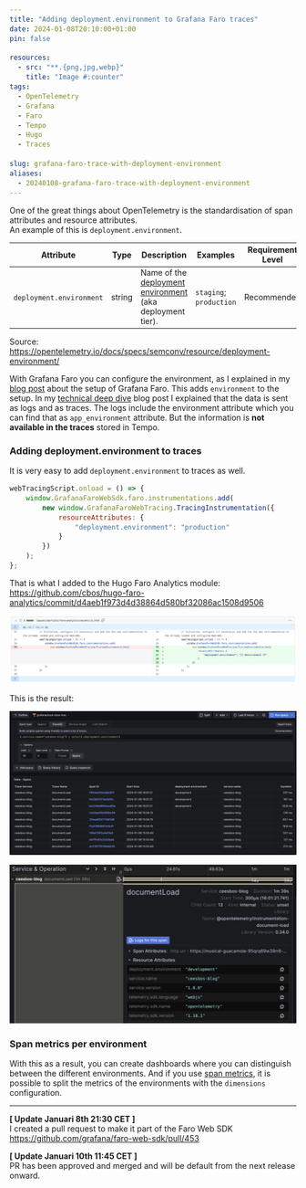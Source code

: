 ```yaml
---
title: "Adding deployment.environment to Grafana Faro traces"
date: 2024-01-08T20:10:00+01:00
pin: false

resources:
  - src: "**.{png,jpg,webp}"
    title: "Image #:counter"
tags:
  - OpenTelemetry
  - Grafana
  - Faro
  - Tempo
  - Hugo
  - Traces

slug: grafana-faro-trace-with-deployment-environment
aliases:
  - 20240108-grafana-faro-trace-with-deployment-environment
---
```


One of the great things about OpenTelemetry is the standardisation of span attributes and resource attributes.   
An example of this is `deployment.environment`.

<!--more-->

| Attribute  | Type | Description  | Examples  | Requirement Level |
|---|---|---|---|---|
| `deployment.environment` | string | Name of the [deployment environment](https://wikipedia.org/wiki/Deployment_environment) (aka deployment tier). | `staging`; `production` | Recommended |

Source: https://opentelemetry.io/docs/specs/semconv/resource/deployment-environment/

With Grafana Faro you can configure the environment, as I explained in my [blog post](../20231124-blog-observability-with-grafana-faro) about the setup of Grafana Faro. This adds `environment` to the setup. 
In my [technical deep dive](../20231204-technical-deep-dive-into-grafana-faro) blog post I explained that the data is sent as logs and as traces.
The logs include the environment attribute which you can find that as `app_environment` attribute. 
But the information is **not available in the traces** stored in Tempo.

### Adding deployment.environment to traces

It is very easy to add `deployment.environment` to traces as well.

```js
webTracingScript.onload = () => {
    window.GrafanaFaroWebSdk.faro.instrumentations.add(
        new window.GrafanaFaroWebTracing.TracingInstrumentation({
            resourceAttributes: {
                "deployment.environment": "production"
            }
        })
    );
};
```
That is what I added to the Hugo Faro Analytics module:   
https://github.com/cbos/hugo-faro-analytics/commit/d4aeb1f973d4d38864d580bf32086ac1508d9506   

![Git commit](git_change.png)

This is the result:

![traces with deployment environment](traces_with_deployment_environment.png)

![trace details](trace_details.png)

### Span metrics per environment

With this as a result, you can create dashboards where you can distinguish between the different environments.
And if you use [span metrics](https://github.com/open-telemetry/opentelemetry-collector-contrib/tree/main/connector/spanmetricsconnector), it is possible to split the metrics of the environments with the `dimensions` configuration.

---
**[ Update Januari 8th 21:30 CET ]**   
I created a pull request to make it part of the Faro Web SDK https://github.com/grafana/faro-web-sdk/pull/453

**[ Update Januari 10th 11:45 CET ]**   
PR has been approved and merged and will be default from the next release onward.